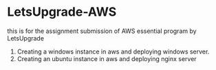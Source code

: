 # LetsUpgrade-AWS
this is for the assignment submission of AWS essential program by LetsUpgrade

1. Creating a windows instance in aws and deploying windows server.
2. Creating an ubuntu instance in aws and deploying nginx server
